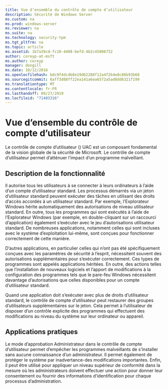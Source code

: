 ```yaml
---
title: Vue d’ensemble du contrôle de compte d’utilisateur
description: Sécurité de Windows Server
ms.custom: na
ms.prod: windows-server
ms.reviewer: na
ms.suite: na
ms.technology: security-tpm
ms.tgt_pltfrm: na
ms.topic: article
ms.assetid: 1b7a39cd-fc10-4408-befd-4b2c45806732
author: coreyp-at-msft
ms.author: coreyp
manager: dongill
ms.date: 10/12/2016
ms.openlocfilehash: bdc9f4dc4b8e19d62288f12a4f2b4e8c86b93b68
ms.sourcegitcommit: 6aff3d88ff22ea141a6ea6572a5ad8dd6321f199
ms.translationtype: MT
ms.contentlocale: fr-FR
ms.lasthandoff: 09/27/2019
ms.locfileid: "71403316"
---
```

# <a name="user-account-control-overview"></a>Vue d’ensemble du contrôle de compte d’utilisateur
Le contrôle de compte d’utilisateur \(\) UAC est un composant fondamental de la vision globale de la sécurité de Microsoft.  Le contrôle de compte d’utilisateur permet d’atténuer l’impact d’un programme malveillant.

## <a name="BKMK_OVER"></a>Description de la fonctionnalité
Il autorise tous les utilisateurs à se connecter à leurs ordinateurs à l’aide d’un compte d’utilisateur standard. Les processus démarrés via un jeton d’utilisateur standard peuvent exécuter des tâches en utilisant des droits d’accès accordés à un utilisateur standard. Par exemple, l’Explorateur Windows hérite automatiquement des autorisations de niveau utilisateur standard. En outre, tous les programmes qui sont exécutés à l’aide de l’Explorateur Windows \(par exemple, en double\-cliquant sur un raccourci d’application\) également s’exécuter avec le jeu d’autorisations utilisateur standard. De nombreuses applications, notamment celles qui sont incluses avec le système d’exploitation lui-même, sont conçues pour fonctionner correctement de cette manière.

D’autres applications, en particulier celles qui n’ont pas été spécifiquement conçues avec les paramètres de sécurité à l’esprit, nécessitent souvent des autorisations supplémentaires pour s’exécuter correctement. Ces types de programmes sont appelés applications héritées. En outre, des actions telles que l’installation de nouveaux logiciels et l’apport de modifications à la configuration des programmes tels que le pare-feu Windows nécessitent davantage d’autorisations que celles disponibles pour un compte d’utilisateur standard.

Quand une application doit s’exécuter avec plus de droits d’utilisateur standard, le contrôle de compte d’utilisateur peut restaurer des groupes d’utilisateurs supplémentaires sur le jeton. Cela permet à l’utilisateur de disposer d’un contrôle explicite des programmes qui effectuent des modifications au niveau du système sur leur ordinateur ou appareil.

## <a name="BKMK_APP"></a>Applications pratiques
Le mode d’approbation Administrateur dans le contrôle de compte d’utilisateur permet d’empêcher les programmes malveillants de s’installer sans aucune connaissance d’un administrateur. Il permet également de protéger le système par inadvertance\-des modifications importantes. Enfin, il peut être utilisé pour appliquer un niveau supérieur de conformité dans la mesure où les administrateurs doivent effectuer une action pour donner leur consentement ou fournir des informations d’identification pour chaque processus d’administration.



